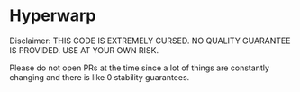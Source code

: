 # Hyperwarp
Disclaimer: THIS CODE IS EXTREMELY CURSED. NO QUALITY GUARANTEE IS PROVIDED. USE AT YOUR OWN RISK.

Please do not open PRs at the time since a lot of things are constantly changing and there is like 0 stability guarantees.